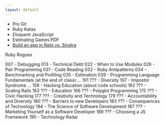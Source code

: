 ```yaml
---
layout: default
---
```


* Pro Git
* Ruby Katas
* Eloquent JavaScript
* Estimating Games PDF
* [Build an app in Rails vs. Sinatra](https://www.airpair.com/ruby-on-rails/posts/rails-vs-sinatra?utm_source=rubyweekly&utm_medium=email)

Ruby Rogues

007 - Debugging
013 - Technical Debt
022 - When to Use Modules
026 - Pair Programming
031 - Code Reading
032 - Ruby Antipatterns
034 - Benchmarking and Profiling
035 - Estimation
039 - Programming Language Fundamentals (at the end of class)
...
101 ??? - Diversity
107 - Impostor Syndrome
...
159 - Hacking Education (about code schools)
162 ??? - Scaling Rails
163 ??? - Education
166 ??? - Polyglot Programming
175 ??? - Civic Hacking
177 ??? - Creativity and Technology
179 ??? - Accountability and Diversity
180 ??? - Barriers to new Developers
183 ??? - Consequences of Technology
184 - The Science of Software Development
187 ??? - Marketing Yourself as a Software Developer
189 ??? - Choosing a JS Framework
195 - Technology Radar
